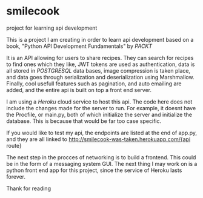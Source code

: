# smilecook
project for learning api development

This is a project I am creating in order to learn api development based on a book, "Python API Development Fundamentals" by *_PACKT_*

It is an API allowing for users to share recipes. They can search for recipes to find ones which they like, JWT tokens are used as authentication,
data is all stored in *_POSTGRESQL_* data bases, image compression is taken place, and data goes through serialization and deserialization using Marshmallow.
Finally, cool usefull features such as pagination, and auto emailing are added, and the entire api is built on top a front end server. 

I am using a *_Heroku_* cloud service to host this api. The code here does not include the changes made for the server to run. For example, it doesnt have the Procfile, or main.py, both of which initialize the server and initialize the database. This is because that would be far too case specific.

If you would like to test my api, the endpoints are listed at the end of app.py, and they are all linked to http://smilecook-was-taken.herokuapp.com/{api route}

The next step in the procces of networking is to build a frontend. This could be in the form of a messaging system GUI. The next thing I may work on is a python front end app for this project, since the service of Heroku lasts forever. 

Thank for reading 
